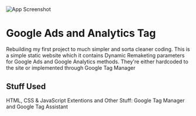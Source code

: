 ## 

![App Screenshot](https://via.placeholder.com/468x300?text=App+Screenshot+Here)


# Google Ads and Analytics Tag

Rebuilding my first project to much simpler and sorta cleaner coding. 
This is a simple static website which it contains Dynamic Remaketing parameters for Google Ads and Google Analytics methods. They're either hardcoded  to the site or implemented through Google Tag Manager


## Stuff Used

HTML, CSS & JavaScript
Extentions and Other Stuff: Google Tag Manager and Google Tag Assistant

